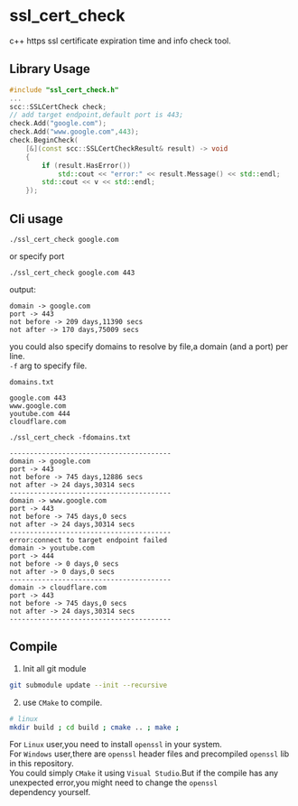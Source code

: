 # ssl_cert_check
c++ https ssl certificate expiration time and info check tool.


## Library Usage
```c++
#include "ssl_cert_check.h"
...
scc::SSLCertCheck check;
// add target endpoint,default port is 443;
check.Add("google.com");
check.Add("www.google.com",443);
check.BeginCheck(
    [&](const scc::SSLCertCheckResult& result) -> void
    {
        if (result.HasError())
            std::cout << "error:" << result.Message() << std::endl;
        std::cout << v << std::endl;
    });
```

## Cli usage
```
./ssl_cert_check google.com
```
or specify port
```
./ssl_cert_check google.com 443
```

output:
```
domain -> google.com
port -> 443
not before -> 209 days,11390 secs
not after -> 170 days,75009 secs
```

you could also specify domains to resolve by file,a domain (and a port) per line.  
`-f` arg to specify file.

```domains.txt```
```
google.com 443
www.google.com
youtube.com 444
cloudflare.com
```
```
./ssl_cert_check -fdomains.txt
```
```
----------------------------------------
domain -> google.com
port -> 443
not before -> 745 days,12886 secs
not after -> 24 days,30314 secs
----------------------------------------
domain -> www.google.com
port -> 443
not before -> 745 days,0 secs
not after -> 24 days,30314 secs
----------------------------------------
error:connect to target endpoint failed
domain -> youtube.com
port -> 444
not before -> 0 days,0 secs
not after -> 0 days,0 secs
----------------------------------------
domain -> cloudflare.com
port -> 443
not before -> 745 days,0 secs
not after -> 24 days,30314 secs
----------------------------------------
```

## Compile

1. Init all git module
```bash
git submodule update --init --recursive
```

2. use `CMake` to compile.

```bash
# linux
mkdir build ; cd build ; cmake .. ; make ;
```

For `Linux` user,you need to install `openssl` in your system.  
For `Windows` user,there are `openssl` header files and precompiled `openssl` lib in this repository.  
You could simply `CMake` it using `Visual Studio`.But if the compile has any unexpected error,you might need to change the `openssl`  
dependency yourself.  
